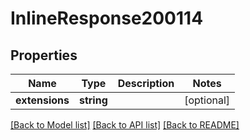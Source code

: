 # InlineResponse200114

## Properties
Name | Type | Description | Notes
------------ | ------------- | ------------- | -------------
**extensions** | **string** |  | [optional] 

[[Back to Model list]](../../README.md#documentation-for-models) [[Back to API list]](../../README.md#documentation-for-api-endpoints) [[Back to README]](../../README.md)

